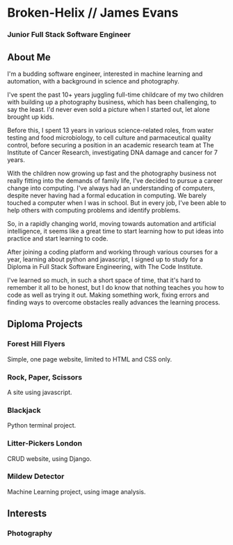 # Broken-Helix // James Evans

### Junior Full Stack Software Engineer

## About Me

I'm a budding software engineer, interested in machine learning and automation, with a background in science and photography.

I've spent the past 10+ years juggling full-time childcare of my two children with building up a photography business, which has been challenging, to say the least.  I'd never even sold a picture when I started out, let alone brought up kids.

Before this, I spent 13 years in various science-related roles, from water testing and food microbiology, to cell culture and parmaceutical quality control, before securing a position in an academic research team at The Institute of Cancer Research, investigating DNA damage and cancer for 7 years.

With the children now growing up fast and the photography business not really fitting into the demands of family life, I've decided to pursue a career change into computing. I've always had an understanding of computers, despite never having had a formal education in computing. We barely touched a computer when I was in school. But in every job, I've been able to help others with computing problems and identify problems.

So, in a rapidly changing world, moving towards automation and artificial intelligence, it seems like a great time to start learning how to put ideas into practice and start learning to code.

After joining a coding platform and working through various courses for a year, learning about python and javascript, I signed up to study for a Diploma in Full Stack Software Engineering, with The Code Institute.
  
I've learned so much, in such a short space of time, that it's hard to remember it all to be honest, but I do know that nothing teaches you how to code as well as trying it out. Making something work, fixing errors and finding ways to overcome obstacles really advances the learning process.

## Diploma Projects

### Forest Hill Flyers
Simple, one page website, limited to HTML and CSS only.

### Rock, Paper, Scissors
A site using javascript.

### Blackjack
Python terminal project.

### Litter-Pickers London
CRUD website, using Django.

### Mildew Detector
Machine Learning project, using image analysis.

## Interests

### Photography

